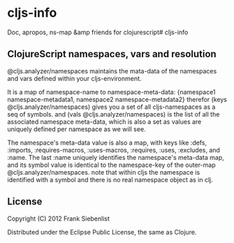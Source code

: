 cljs-info
=========

Doc, apropos, ns-map &amp friends for clojurescript# cljs-info


## ClojureScript namespaces, vars and resolution


@cljs.analyzer/namespaces maintains the mata-data of the namespaces and vars defined within your cljs-environment.

It is a map of namespace-name to namespace-meta-data: {namespace1 namespace-metadata1, namespace2 namespace-metadata2}
therefor (keys @cljs.analyzer/namespaces) gives you a set of all cljs-namespaces as a seq of symbols.
and (vals  @cljs.analyzer/namespaces) is the list of all the associated namespace meta-data,
which is also a set as values are uniquely defined per namespace as we will see.

The namespace's meta-data value is also a map, with keys like :defs, :imports, :requires-macros, :uses-macros, 
:requires, :uses, :excludes, and :name. 
The last :name uniquely identifies the namespace's meta-data map, 
and its symbol value is identical to the namespace-key of the outer-map @cljs.analyzer/namespaces.
note that within cljs the namespace is identified with a symbol and there is no real namespace object as in clj.



## License

Copyright (C) 2012 Frank Siebenlist

Distributed under the Eclipse Public License, the same as Clojure.
